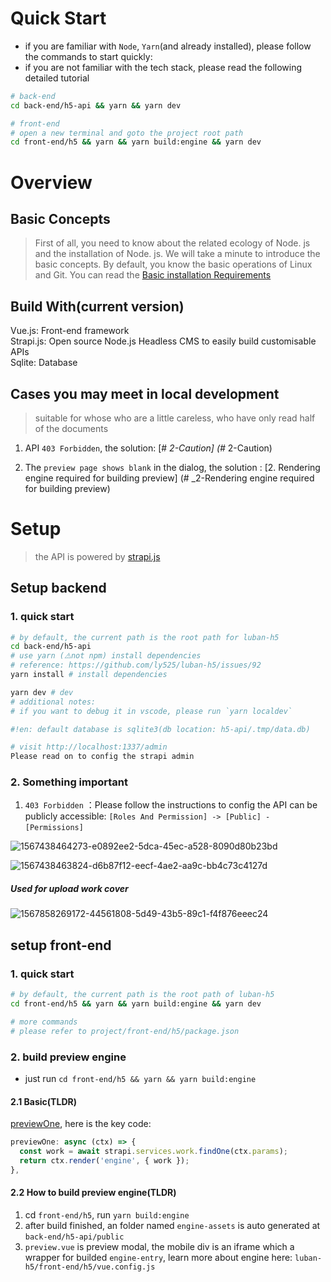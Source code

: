 # Quick Start
- if you are familiar with `Node`, `Yarn`(and already installed), please follow the commands to start quickly:
- if you are not familiar with the tech stack, please read the following detailed tutorial

```bash
# back-end
cd back-end/h5-api && yarn && yarn dev

# front-end
# open a new terminal and goto the project root path
cd front-end/h5 && yarn && yarn build:engine && yarn dev
```

# Overview

## Basic Concepts
> First of all, you need to know about the related ecology of Node. js and the installation of Node. js.
> We will take a minute to introduce the basic concepts. By default, you know the basic operations of Linux and Git.
> You can read the [Basic installation Requirements](https://strapi.io/documentation/3.0.0-beta.x/getting-started/install-requirements.html#basic-installation-requirements)

## Build With(current version)
Vue.js: Front-end framework<br />Strapi.js: Open source Node.js Headless CMS to easily build customisable APIs<br />Sqlite: Database

## Cases you may meet in local development

> suitable for whose who are a little careless, who have only read half of the documents

1. API `403 Forbidden`, the solution: [# _2-Caution] (#_ 2-Caution)

2. The `preview page shows blank` in the dialog, the solution : [2. Rendering engine required for building preview] (# _2-Rendering engine required for building preview)


# Setup
> the API is powered by [strapi.js](https://strapi.io/)

## Setup backend
### 1. quick start
```bash
# by default, the current path is the root path for luban-h5
cd back-end/h5-api
# use yarn (⚠️not npm) install dependencies
# reference: https://github.com/ly525/luban-h5/issues/92
yarn install # install dependencies

yarn dev # dev
# additional notes:
# if you want to debug it in vscode, please run `yarn localdev`

#!en: default database is sqlite3(db location: h5-api/.tmp/data.db)

# visit http://localhost:1337/admin
Please read on to config the strapi admin
```

### 2. Something important

1. `403 Forbidden` ：Please follow the instructions to config the API can be publicly accessible: `[Roles And Permission] -> [Public] - [Permissions]` 

![1567438464273-e0892ee2-5dca-45ec-a528-8090d80b23bd](https://user-images.githubusercontent.com/12668546/65381949-32addd00-dd2e-11e9-967a-e313dc6fca89.png)

![1567438463824-d6b87f12-eecf-4ae2-aa9c-bb4c73c4127d](https://user-images.githubusercontent.com/12668546/65381950-32addd00-dd2e-11e9-859a-dbec0941dc5a.png)


##### Used for upload work cover
![1567858269172-44561808-5d49-43b5-89c1-f4f876eeec24](https://user-images.githubusercontent.com/12668546/65381948-32154680-dd2e-11e9-95ea-589f808ce095.png)


## setup front-end

### 1. quick start
```bash
# by default, the current path is the root path of luban-h5
cd front-end/h5 && yarn && yarn build:engine && yarn dev

# more commands
# please refer to project/front-end/h5/package.json
```

### 2. build preview engine
- just run `cd front-end/h5 && yarn && yarn build:engine`

#### 2.1 Basic(TLDR)
[previewOne](https://github.com/ly525/luban-h5/blob/bd486ce16fc24bfd7030fc51857a579776e12e68/back-end/h5-api/api/work/controllers/Work.js#L12), here is the key code:

```js
previewOne: async (ctx) => {
  const work = await strapi.services.work.findOne(ctx.params);
  return ctx.render('engine', { work });
},
```

#### 2.2 How to build preview engine(TLDR)
1. cd `front-end/h5`, run `yarn build:engine`
2. after build finished, an folder named `engine-assets`  is auto generated at `back-end/h5-api/public`
3. `preview.vue` is preview modal, the mobile div is an iframe which a wrapper for builded `engine-entry`, learn more about engine here: `luban-h5/front-end/h5/vue.config.js`

